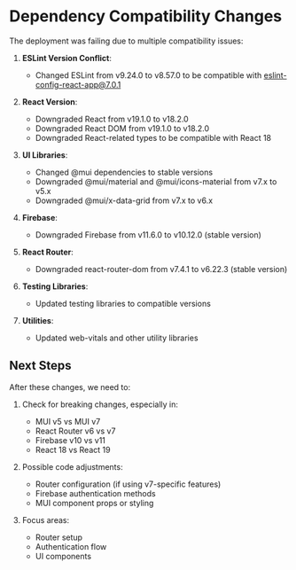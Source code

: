 # Dependency Compatibility Changes

The deployment was failing due to multiple compatibility issues:

1. **ESLint Version Conflict**:
   - Changed ESLint from v9.24.0 to v8.57.0 to be compatible with eslint-config-react-app@7.0.1

2. **React Version**:
   - Downgraded React from v19.1.0 to v18.2.0
   - Downgraded React DOM from v19.1.0 to v18.2.0
   - Downgraded React-related types to be compatible with React 18

3. **UI Libraries**:
   - Changed @mui dependencies to stable versions
   - Downgraded @mui/material and @mui/icons-material from v7.x to v5.x
   - Downgraded @mui/x-data-grid from v7.x to v6.x

4. **Firebase**:
   - Downgraded Firebase from v11.6.0 to v10.12.0 (stable version)

5. **React Router**:
   - Downgraded react-router-dom from v7.4.1 to v6.22.3 (stable version)

6. **Testing Libraries**:
   - Updated testing libraries to compatible versions

7. **Utilities**:
   - Updated web-vitals and other utility libraries

## Next Steps

After these changes, we need to:

1. Check for breaking changes, especially in:
   - MUI v5 vs MUI v7
   - React Router v6 vs v7
   - Firebase v10 vs v11
   - React 18 vs React 19

2. Possible code adjustments:
   - Router configuration (if using v7-specific features)
   - Firebase authentication methods
   - MUI component props or styling

3. Focus areas:
   - Router setup
   - Authentication flow
   - UI components 